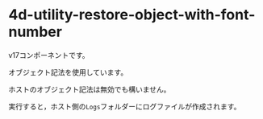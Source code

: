 # 4d-utility-restore-object-with-font-number

v17コンポーネントです。

オブジェクト記法を使用しています。

ホストのオブジェクト記法は無効でも構いません。

実行すると，ホスト側の``Logs``フォルダーにログファイルが作成されます。

